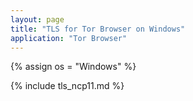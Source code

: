 ```yaml
---
layout: page
title: "TLS for Tor Browser on Windows"
application: "Tor Browser"
---
```


{% assign os = "Windows" %}

{% include tls_ncp11.md %}
